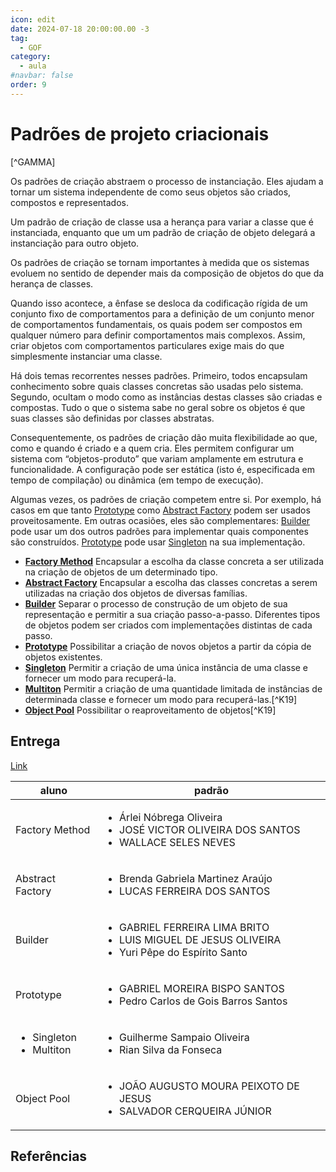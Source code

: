 ```yaml
---
icon: edit
date: 2024-07-18 20:00:00.00 -3
tag:
  - GOF
category:
  - aula
#navbar: false
order: 9
---
```


# Padrões de projeto criacionais

[^GAMMA]

Os padrões de criação abstraem o processo de instanciação. Eles ajudam a tornar um sistema independente de como seus objetos são criados, compostos e representados.

Um padrão de criação de classe usa a herança para variar a classe que é instanciada, enquanto que um um padrão de criação de objeto delegará a instanciação para outro objeto.

Os padrões de criação se tornam importantes à medida que os sistemas evoluem no sentido de depender mais da composição de objetos do que da herança de classes.

Quando isso acontece, a ênfase se desloca da codificação rígida de um conjunto fixo de comportamentos para a definição de um conjunto menor de comportamentos fundamentais, os quais podem ser compostos em qualquer número para definir comportamentos mais complexos. Assim, criar objetos com comportamentos particulares exige mais do que simplesmente instanciar uma classe.

Há dois temas recorrentes nesses padrões. Primeiro, todos encapsulam conhecimento sobre quais classes concretas são usadas pelo sistema. Segundo, ocultam o modo como as instâncias destas classes são criadas e compostas. Tudo o que o sistema sabe no geral sobre os objetos é que suas classes são definidas por classes abstratas.

Consequentemente, os padrões de criação dão muita flexibilidade ao que, como e quando é criado e a quem cria. Eles permitem configurar um sistema com “objetos-produto” que variam amplamente em estrutura e funcionalidade. A configuração pode ser estática (isto é, especificada em tempo de compilação) ou dinâmica (em tempo de execução).


Algumas vezes, os padrões de criação competem entre si. Por exemplo, há casos em que tanto [Prototype](Prototype.md) como [Abstract Factory](Abstract_Factory.md) podem ser usados proveitosamente. Em outras ocasiões, eles são complementares: [Builder](Builder.md) pode usar um dos outros padrões para implementar quais componentes são construídos. [Prototype](Prototype.md) pode usar [Singleton](Singleton.md) na sua implementação.

- **[Factory Method](Factory_Method.md)** Encapsular a escolha da classe concreta a ser utilizada na criação de objetos de um determinado tipo.
- **[Abstract Factory](Abstract_Factory.md)** Encapsular a escolha das classes concretas a serem utilizadas na criação dos objetos de diversas famílias.
- **[Builder](Builder.md)** Separar o processo de construção de um objeto de sua representação e permitir a sua criação passo-a-passo. Diferentes tipos de objetos podem ser criados com implementações distintas de cada passo.
- **[Prototype](Prototype.md)** Possibilitar a criação de novos objetos a partir da cópia de objetos existentes.
- **[Singleton](Singleton.md)** Permitir a criação de uma única instância de uma classe e fornecer um modo para recuperá-la.
- **[Multiton](Multiton.md)** Permitir a criação de uma quantidade limitada de instâncias de determinada classe e fornecer um modo para recuperá-las.[^K19]
- **[Object Pool](Object_Pool.md)** Possibilitar o reaproveitamento de objetos[^K19]


## Entrega

[Link](https://classroom.github.com/a/rIyLB1fD)

|aluno|padrão|
|--|--|
|Factory Method|<ul><li>Árlei Nóbrega Oliveira</li><li>JOSÉ VICTOR OLIVEIRA DOS SANTOS</li><li>WALLACE SELES NEVES</li></ul>|
|Abstract Factory|<ul><li>Brenda Gabriela Martinez Araújo </li><li>LUCAS FERREIRA DOS SANTOS</li></ul>|
|Builder|<ul><li>GABRIEL FERREIRA LIMA BRITO </li><li>LUIS MIGUEL DE JESUS OLIVEIRA</li><li>Yuri Pêpe do Espírito Santo</li></ul>|
|Prototype| <ul><li>GABRIEL MOREIRA BISPO SANTOS</li><li>Pedro Carlos de Gois Barros Santos</li></ul>|
|<ul><li>Singleton</li><li>Multiton</li></ul>|<ul><li>Guilherme Sampaio Oliveira</li><li>Rian Silva da Fonseca</li></ul>|
|Object Pool|<ul><li>JOÃO AUGUSTO MOURA PEIXOTO DE JESUS</li><li>SALVADOR CERQUEIRA JÚNIOR</li></ul>|

## Referências

<!-- @include: ../../includes/bib.md -->